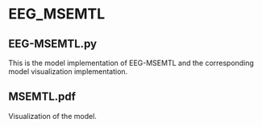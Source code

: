# EEG_MSEMTL
## EEG-MSEMTL.py
This is the model implementation of EEG-MSEMTL and the corresponding model visualization implementation.

## MSEMTL.pdf
Visualization of the model.

